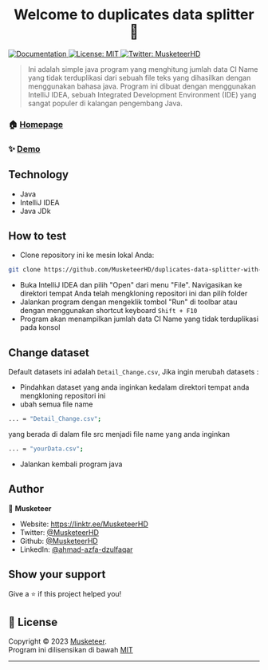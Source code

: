 <h1 align="center">Welcome to duplicates data splitter 👋</h1>
<p>
  <a href="https://github.com/MusketeerHD/duplicates-data-splitter-with-regex/README.md" target="_blank">
    <img alt="Documentation" src="https://img.shields.io/badge/documentation-yes-brightgreen.svg" />
  </a>
  <a href="https://github.com/MusketeerHD/duplicates-data-splitter-with-regex/blob/main/LICENSE" target="_blank">
    <img alt="License: MIT" src="https://img.shields.io/badge/License-MIT-yellow.svg" />
  </a>
  <a href="https://twitter.com/MusketeerHD" target="_blank">
    <img alt="Twitter: MusketeerHD" src="https://img.shields.io/twitter/follow/MusketeerHD.svg?style=social" />
  </a>
</p>

> Ini adalah simple java program yang menghitung jumlah data CI Name yang tidak terduplikasi dari sebuah file teks yang dihasilkan dengan menggunakan bahasa java. Program ini dibuat dengan menggunakan IntelliJ IDEA, sebuah Integrated Development Environment (IDE) yang sangat populer di kalangan pengembang Java.

### 🏠 [Homepage](https://github.com/MusketeerHD/duplicates-data-splitter-with-regex)

### ✨ [Demo](https://github.com/MusketeerHD/duplicates-data-splitter-with-regex/README.md)

## Technology
* Java
* IntelliJ IDEA
* Java JDk

## How to test
* Clone repository ini ke mesin lokal Anda:
```sh
git clone https://github.com/MusketeerHD/duplicates-data-splitter-with-regex.git
```
* Buka IntelliJ IDEA dan pilih "Open" dari menu "File". Navigasikan ke direktori tempat Anda telah mengkloning repositori ini dan pilih folder
* Jalankan program dengan mengeklik tombol "Run" di toolbar atau dengan menggunakan shortcut keyboard `Shift + F10`
* Program akan menampilkan jumlah data CI Name yang tidak terduplikasi pada konsol

## Change dataset
Default datasets ini adalah `Detail_Change.csv`, Jika ingin merubah datasets :
* Pindahkan dataset yang anda inginkan kedalam direktori tempat anda mengkloning repositori ini
* ubah semua file name 
```sh
... = "Detail_Change.csv";
``` 
yang berada di dalam file src menjadi file name yang anda inginkan 
```sh
... = "yourData.csv";
```
* Jalankan kembali program java

## Author

👤 **Musketeer**

* Website: https://linktr.ee/MusketeerHD
* Twitter: [@MusketeerHD](https://twitter.com/MusketeerHD)
* Github: [@MusketeerHD](https://github.com/MusketeerHD)
* LinkedIn: [@ahmad-azfa-dzulfaqar](https://linkedin.com/in/ahmad-azfa-dzulfaqar)

## Show your support

Give a ⭐️ if this project helped you!

## 📝 License

Copyright © 2023 [Musketeer](https://github.com/MusketeerHD).<br />
Program ini dilisensikan di bawah [MIT](https://github.com/MusketeerHD/duplicates-data-splitter-with-regex/blob/main/LICENSE)

***
